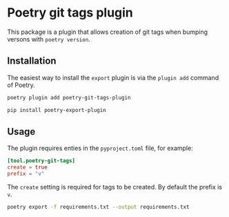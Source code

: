 # Poetry git tags plugin

This package is a plugin that allows creation of git tags when
bumping versons with `poetry version`.

## Installation

The easiest way to install the `export` plugin is via the `plugin add` command of Poetry.

```bash
poetry plugin add poetry-git-tags-plugin
```


```bash
pip install poetry-export-plugin
```


## Usage

The plugin requires enties in the `pyproject.toml` file, for example:

```toml
[tool.poetry-git-tags]
create = true
prefix = "v"
```

The `create` setting is required for tags to be created.
By default the prefix is `v`.

```bash
poetry export -f requirements.txt --output requirements.txt
```
